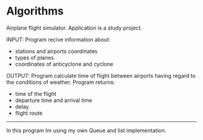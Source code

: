 # Algorithms

Airplane flight simulator. Application is a study project. 

INPUT:
Program recive information about:
- stations and airports coordinates 
- types of planes
- coordinates of anticyclone and cyclone

OUTPUT:
Program calculate time of flight between airports having regard to the conditions of weather. Program returns: 
- time of the flight 
- departure time and arrival time
- delay 
- flight route 

----------------------------------------------------------------------------------------------

In this program Im using my own Queue and list implementation.
